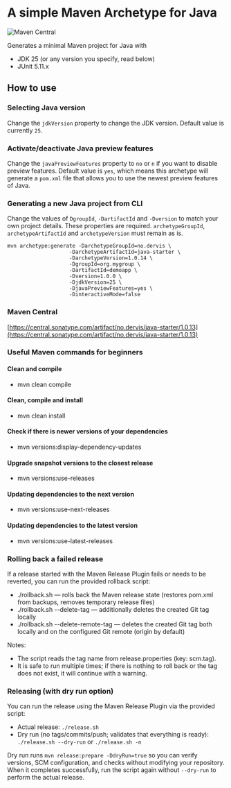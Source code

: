 # A simple Maven Archetype for Java
![Maven Central](https://img.shields.io/maven-central/v/no.dervis/java-starter?style=flat-square)

Generates a minimal Maven project for Java with

- JDK 25 (or any version you specify, read below)
- JUnit 5.11.x

## How to use

### Selecting Java version
Change the `jdkVersion` property to change the JDK version. Default value is currently `25`.

### Activate/deactivate Java preview features
Change the `javaPreviewFeatures` property to `no` or `n` if you want to disable preview features. Default value is `yes`, which means this archetype will generate a `pom.xml` file that allows you to use the newest preview features of Java.

### Generating a new Java project from CLI
Change the values of `DgroupId`, `-DartifactId` and `-Dversion` to match your own project details. These properties are required. `archetypeGroupId`, `archetypeArtifactId` and `archetypeVersion` must remain as is.

```
mvn archetype:generate -DarchetypeGroupId=no.dervis \
                    -DarchetypeArtifactId=java-starter \
                    -DarchetypeVersion=1.0.14 \
                    -DgroupId=org.mygroup \
                    -DartifactId=demoapp \
                    -Dversion=1.0.0 \
                    -DjdkVersion=25 \
                    -DjavaPreviewFeatures=yes \
                    -DinteractiveMode=false
```

### Maven Central
[https://central.sonatype.com/artifact/no.dervis/java-starter/1.0.13](https://central.sonatype.com/artifact/no.dervis/java-starter/1.0.13)

### Useful Maven commands for beginners
#### Clean and compile

- mvn clean compile

#### Clean, compile and install

- mvn clean install

#### Check if there is newer versions of your dependencies
- mvn versions:display-dependency-updates

#### Upgrade snapshot versions to the closest release
- mvn versions:use-releases

#### Updating dependencies to the next version
- mvn versions:use-next-releases

#### Updating dependencies to the latest version
- mvn versions:use-latest-releases

### Rolling back a failed release
If a release started with the Maven Release Plugin fails or needs to be reverted, you can run the provided rollback script:

- ./rollback.sh — rolls back the Maven release state (restores pom.xml from backups, removes temporary release files)
- ./rollback.sh --delete-tag — additionally deletes the created Git tag locally
- ./rollback.sh --delete-remote-tag — deletes the created Git tag both locally and on the configured Git remote (origin by default)

Notes:
- The script reads the tag name from release.properties (key: scm.tag).
- It is safe to run multiple times; if there is nothing to roll back or the tag does not exist, it will continue with a warning.

### Releasing (with dry run option)
You can run the release using the Maven Release Plugin via the provided script:

- Actual release: `./release.sh`
- Dry run (no tags/commits/push; validates that everything is ready): `./release.sh --dry-run` or `./release.sh -n`

Dry run runs `mvn release:prepare -DdryRun=true` so you can verify versions, SCM configuration, and checks without modifying your repository. When it completes successfully, run the script again without `--dry-run` to perform the actual release.
